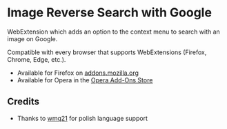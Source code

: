 Image Reverse Search with Google
================================
WebExtension which adds an option to the context menu to search with an image on Google.

Compatible with every browser that supports WebExtensions (Firefox, Chrome, Edge, etc.).
* Available for Firefox on [addons.mozilla.org](https://addons.mozilla.org/firefox/addon/image-reverse-search/)
* Available for Opera in the [Opera Add-Ons Store](https://addons.opera.com/extensions/details/image-reverse-search-with-google/)

## Credits
* Thanks to [wmq21](https://addons.opera.com/en/extensions/details/image-reverse-search-with-google/) for polish language support